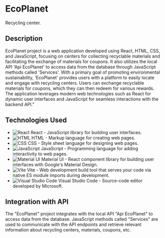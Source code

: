 # EcoPlanet

Recycling center.

## Description

EcoPlanet project is a web application developed using React, HTML, CSS, and JavaScript, focusing on centers for collecting recyclable materials and facilitating the exchange of materials for coupons. It also utilizes the local API 'Api EcoPlanet' to access data from the database through JavaScript methods called 'Services'. With a primary goal of promoting environmental sustainability, 'EcoPlanet' provides users with a platform to easily locate and engage with recycling centers. Users can exchange recyclable materials for coupons, which they can then redeem for various rewards. The application leverages modern web technologies such as React for dynamic user interfaces and JavaScript for seamless interactions with the backend API."

## Technologies Used

- ![React](https://img.shields.io/badge/-React-61DAFB?style=flat-square&logo=react&logoColor=white) React - JavaScript library for building user interfaces.
- ![HTML](https://img.shields.io/badge/-HTML-E34F26?style=flat-square&logo=html5&logoColor=white) HTML - Markup language for creating web pages.
- ![CSS](https://img.shields.io/badge/-CSS-1572B6?style=flat-square&logo=css3&logoColor=white) CSS - Style sheet language for designing web pages.
- ![JavaScript](https://img.shields.io/badge/-JavaScript-F7DF1E?style=flat-square&logo=javascript&logoColor=black) JavaScript - Programming language for adding interactivity to web pages.
- ![Material UI](https://img.shields.io/badge/-Material%20UI-0081CB?style=flat-square&logo=material-ui&logoColor=white) Material UI - React component library for building user interfaces with Google's Material Design.
- ![Vite](https://img.shields.io/badge/-Vite-646CFF?style=flat-square&logo=vite&logoColor=white) Vite - Web development build tool that serves your code via native ES module imports during development.
- ![Visual Studio Code](https://img.shields.io/badge/-Visual%20Studio%20Code-007ACC?style=flat-square&logo=visual-studio-code&logoColor=white) Visual Studio Code - Source-code editor developed by Microsoft.

## Integration with API

The "EcoPlanet" project integrates with the local API "Api EcoPlanet" to access data from the database. JavaScript methods called "Services" are used to communicate with the API endpoints and retrieve relevant information about recycling centers, materials, coupons, etc.
